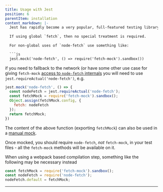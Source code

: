 ```yaml
---
title: Usage with Jest
position: 6
parentItem: installation
content_markdown: |-
  Jest has rapidly become a very popular, full-featured testing library. Usage of fetch-mock with Jest is sufficiently different to previous libraries that it deserves some examples of its own:
  
  If using global `fetch`, then no special treatment is required.
  
  For non-global uses of `node-fetch` use something like:

  ```js
  jest.mock('node-fetch', () => require('fetch-mock').sandbox())
  ```

  if you need to fallback to the network (or have some other use case for giving `fetch-mock` [access to `node-fetch` internals](#usagecustom-classes) you will need to use `jest.requireActual('node-fetch')`, e.g.
  
  ```javascript
  jest.mock('node-fetch', () => {
    const nodeFetch = jest.requireActual('node-fetch');
    const fetchMock = require('fetch-mock').sandbox();
    Object.assign(fetchMock.config, {
      fetch: nodeFetch
    });
    return fetchMock;
  })
  ```

  The content of the above function (exporting `fetchMock`) can also be used in a [manual mock](https://jestjs.io/docs/en/manual-mocks). 

  Once mocked, you should require `node-fetch`, _not_ `fetch-mock`, in your test files - all the `fetch-mock` methods will be available on it.
  
  When using a webpack based compilation step, something like the following may be necessary instead
  
  ```javascript
  const fetchMock = require('fetch-mock').sandbox();
  const nodeFetch = require('node-fetch');
  nodeFetch.default = fetchMock;
  ```
---
```


